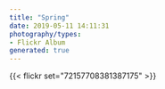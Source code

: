 ```yaml
---
title: "Spring"
date: 2019-05-11 14:11:31
photography/types:
- Flickr Album
generated: true
---
```



{{< flickr set="72157708381387175" >}}
